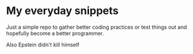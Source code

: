 # My everyday snippets
Just a simple repo to gather better coding practices or test things out and hopefully become a better programmer.  

Also Epstein didn't kill himself
